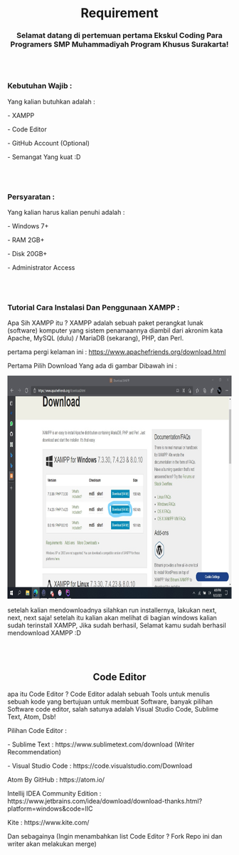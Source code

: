<h1 align="center">Requirement</h1>
<h3 align="center">Selamat datang di pertemuan pertama Ekskul Coding Para Programers SMP Muhammadiyah Program Khusus Surakarta!</h3>
<br><br>
<h3 align="left">Kebutuhan Wajib :</h3>
<p align="left">Yang kalian butuhkan adalah :</p>
<P align="left">- XAMPP</P>
<P align="left">- Code Editor</P>
<P align="left">- GitHub Account (Optional)</P>
<P align="left">- Semangat Yang kuat :D</P>
<br><br>
<h3 align="left">Persyaratan  :</h3>
<p align="left">Yang kalian harus kalian penuhi adalah :</p>
<P align="left">- Windows 7+</P>
<P align="left">- RAM 2GB+</P>
<P align="left">- Disk 20GB+</P>
<P align="left">- Administrator Access</P>
<br><br>
<h3 align="left">Tutorial Cara Instalasi Dan Penggunaan XAMPP :</h3>
<p align="left">Apa Sih XAMPP itu ? XAMPP adalah sebuah paket perangkat lunak (software) komputer yang sistem penamaannya diambil dari akronim kata Apache, MySQL (dulu) / MariaDB (sekarang), PHP, dan Perl.</p>
<p align="left">pertama pergi kelaman ini : <a href="https://www.apachefriends.org/download.html">https://www.apachefriends.org/download.html</a></p>
<p align="left">Pertama Pilih Download Yang ada di gambar Dibawah ini :</p>
<img src="img/download-page.jpg" width="1366" height="500">
<p align="left">setelah kalian mendownloadnya silahkan run installernya, lakukan next, next, next saja! setelah itu kalian akan melihat di bagian windows kalian sudah terinstall XAMPP, Jika sudah berhasil, Selamat kamu sudah berhasil mendownload XAMPP :D</p>
<br><br>
<h2 align="center">Code Editor</h2>
<p align="left">apa itu Code Editor ? Code Editor adalah sebuah Tools untuk menulis sebuah kode yang bertujuan untuk membuat Software, banyak pilihan Software code editor, salah satunya adalah Visual Studio Code, Sublime Text, Atom, Dsb!</p>
<p align="left">Pilihan Code Editor :</p>
<p align="left">- Sublime Text : https://www.sublimetext.com/download (Writer Recommendation)</p>
<p align="left">- Visual Studio Code : https://code.visualstudio.com/Download</p>
<p align="left">Atom By GitHub : https://atom.io/</p>
<p align="left">Intellij IDEA Community Edition : https://www.jetbrains.com/idea/download/download-thanks.html?platform=windows&code=IIC</p>
<p align="left">Kite : https://www.kite.com/</p>
<p align="left">Dan sebagainya (Ingin menambahkan list Code Editor ? Fork Repo ini dan writer akan melakukan merge)</p>